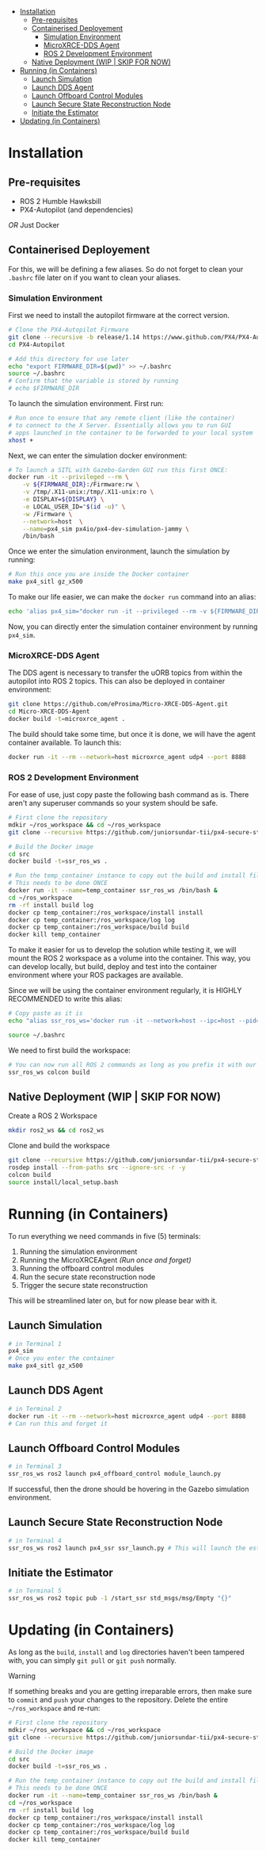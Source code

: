 <!--toc:start-->
- [Installation](#installation)
  - [Pre-requisites](#pre-requisites)
  - [Containerised Deployement](#containerised-deployement)
    - [Simulation Environment](#simulation-environment)
    - [MicroXRCE-DDS Agent](#microxrce-dds-agent)
    - [ROS 2 Development Environment](#ros-2-development-environment)
  - [Native Deployment (WIP | SKIP FOR NOW)](#native-deployment-wip-skip-for-now)
- [Running (in Containers)](#running-in-containers)
  - [Launch Simulation](#launch-simulation)
  - [Launch DDS Agent](#launch-dds-agent)
  - [Launch Offboard Control Modules](#launch-offboard-control-modules)
  - [Launch Secure State Reconstruction Node](#launch-secure-state-reconstruction-node)
  - [Initiate the Estimator](#initiate-the-estimator)
- [Updating (in Containers)](#updating-in-containers)
<!--toc:end-->

# Installation

## Pre-requisites

- ROS 2 Humble Hawksbill
- PX4-Autopilot (and dependencies)

*OR* Just Docker

## Containerised Deployement

For this, we will be defining a few aliases. So do not forget to clean your
`.bashrc` file later on if you want to clean your aliases.

### Simulation Environment

First we need to install the autopilot firmware at the correct version.

```bash
# Clone the PX4-Autopilot Firmware
git clone --recursive -b release/1.14 https://www.github.com/PX4/PX4-Autopilot.git
cd PX4-Autopilot

# Add this directory for use later
echo "export FIRMWARE_DIR=$(pwd)" >> ~/.bashrc
source ~/.bashrc
# Confirm that the variable is stored by running
# echo $FIRMWARE_DIR
```

To launch the simulation environment. First run:

```bash
# Run once to ensure that any remote client (like the container)
# to connect to the X Server. Essentially allows you to run GUI
# apps launched in the container to be forwarded to your local system
xhost +
```

Next, we can enter the simulation docker environment:

```bash
# To launch a SITL with Gazebo-Garden GUI run this first ONCE:
docker run -it --privileged --rm \
    -v ${FIRMWARE_DIR}:/Firmware:rw \
    -v /tmp/.X11-unix:/tmp/.X11-unix:ro \
    -e DISPLAY=${DISPLAY} \
    -e LOCAL_USER_ID="$(id -u)" \
    -w /Firmware \
    --network=host  \
    --name=px4_sim px4io/px4-dev-simulation-jammy \
    /bin/bash
```

Once we enter the simulation environment, launch the simulation by running:

```bash
# Run this once you are inside the Docker container
make px4_sitl gz_x500
```

To make our life easier, we can make the `docker run` command into an alias:

```bash
echo 'alias px4_sim="docker run -it --privileged --rm -v ${FIRMWARE_DIR}:/Firmware:rw -v /tmp/.X11-unix:/tmp/.X11-unix:ro -e DISPLAY=${DISPLAY} -e LOCAL_USER_ID='$(id -u)' -w /Firmware --network=host --name=px4_sim px4io/px4-dev-simulation-jammy /bin/bash"' >> ~/.bashrc
```

Now, you can directly enter the simulation container environment by running
`px4_sim`.

### MicroXRCE-DDS Agent

The DDS agent is necessary to transfer the uORB topics from within the
autopilot into ROS 2 topics. This can also be deployed in container
environment:

```bash
git clone https://github.com/eProsima/Micro-XRCE-DDS-Agent.git
cd Micro-XRCE-DDS-Agent
docker build -t=microxrce_agent .
```

The build should take some time, but once it is done, we will have the agent
container available. To launch this:

```bash
docker run -it --rm --network=host microxrce_agent udp4 --port 8888
```

### ROS 2 Development Environment

For ease of use, just copy paste the following bash command as is. There aren't
any superuser commands so your system should be safe.

```bash
# First clone the repository
mdkir ~/ros_workspace && cd ~/ros_workspace
git clone --recursive https://github.com/juniorsundar-tii/px4-secure-state-reconstruction.git src

# Build the Docker image
cd src
docker build -t=ssr_ros_ws .

# Run the temp_container instance to copy out the build and install files
# This needs to be done ONCE
docker run -it --name=temp_container ssr_ros_ws /bin/bash &
cd ~/ros_workspace
rm -rf install build log
docker cp temp_container:/ros_workspace/install install
docker cp temp_container:/ros_workspace/log log
docker cp temp_container:/ros_workspace/build build
docker kill temp_container
```

To make it easier for us to develop the solution while testing it, we will
mount the ROS 2 workspace as a volume into the container. This way, you can
develop locally, but build, deploy and test into the container environment
where your ROS packages are available.

Since we will be using the container environment regularly, it is HIGHLY
RECOMMENDED to write this alias:

```bash
# Copy paste as it is
echo "alias ssr_ros_ws='docker run -it --network=host --ipc=host --pid=host --env UID=\$(id -u) --env GID=\$(id -g) -v ~/ros_workspace:/ros_workspace:rw -w /ros_workspace ssr_ros_ws'" >> ~/.bashrc

source ~/.bashrc
```

We need to first build the workspace:

```bash
# You can now run all ROS 2 commands as long as you prefix it with our docker alias
ssr_ros_ws colcon build
```

## Native Deployment (WIP | SKIP FOR NOW)

Create a ROS 2 Workspace

```bash
mkdir ros2_ws && cd ros2_ws
```

Clone and build the workspace

```bash
git clone --recursive https://github.com/juniorsundar-tii/px4-secure-state-reconstruction.git src
rosdep install --from-paths src --ignore-src -r -y
colcon build
source install/local_setup.bash
```

# Running (in Containers)

To run everything we need commands in five (5) terminals:

1. Running the simulation environment
2. Running the MicroXRCEAgent *(Run once and forget)*
3. Running the offboard control modules
4. Run the secure state reconstruction node
5. Trigger the secure state reconstruction

This will be streamlined later on, but for now please bear with it.

## Launch Simulation

```bash
# in Terminal 1
px4_sim
# Once you enter the container
make px4_sitl gz_x500
```

## Launch DDS Agent

```bash
# in Terminal 2
docker run -it --rm --network=host microxrce_agent udp4 --port 8888
# Can run this and forget it
```

## Launch Offboard Control Modules

```bash
# in Terminal 3
ssr_ros_ws ros2 launch px4_offboard_control module_launch.py
```

If successful, then the drone should be hovering in the Gazebo simulation
environment.

## Launch Secure State Reconstruction Node

```bash
# in Terminal 4
ssr_ros_ws ros2 launch px4_ssr ssr_launch.py # This will launch the estimator and filter
```

## Initiate the Estimator

```bash
# in Terminal 5
ssr_ros_ws ros2 topic pub -1 /start_ssr std_msgs/msg/Empty "{}"
```

# Updating (in Containers)

As long as the `build`, `install` and `log` directories haven't been
tampered with, you can simply `git pull` or `git push` normally.

> [!warning]
> If something breaks and you are getting irreparable errors, then make sure
> to `commit` and `push` your changes to the repository. Delete the entire
> `~/ros_workspace` and re-run:
>
> ```bash
> # First clone the repository
> mdkir ~/ros_workspace && cd ~/ros_workspace
> git clone --recursive https://github.com/juniorsundar-tii/px4-secure-state-reconstruction.git src
> 
> # Build the Docker image
> cd src
> docker build -t=ssr_ros_ws .
> 
> # Run the temp_container instance to copy out the build and install files
> # This needs to be done ONCE
> docker run -it --name=temp_container ssr_ros_ws /bin/bash &
> cd ~/ros_workspace
> rm -rf install build log
> docker cp temp_container:/ros_workspace/install install
> docker cp temp_container:/ros_workspace/log log
> docker cp temp_container:/ros_workspace/build build
> docker kill temp_container
> ```
